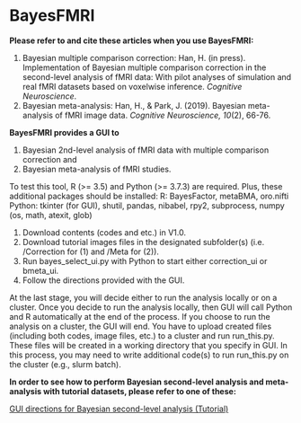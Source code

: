 # BayesFMRI

<b>Please refer to and cite these articles when you use BayesFMRI:</b>
 1. Bayesian multiple comparison correction: Han, H. (in press). Implementation of Bayesian multiple comparison correction in the second-level analysis of fMRI data: With pilot analyses of simulation and real fMRI datasets based on voxelwise inference. <i>Cognitive Neuroscience</i>.
 2. Bayesian meta-analysis: Han, H., & Park, J. (2019). Bayesian meta-analysis of fMRI image data. <i>Cognitive Neuroscience, 10</i>(2), 66-76.

<b>BayesFMRI provides a GUI to </b>
 1. Bayesian 2nd-level analysis of fMRI data with multiple comparison correction and
 2. Bayesian meta-analysis of fMRI studies.

To test this tool, R (>= 3.5) and Python (>= 3.7.3) are required. Plus, these additional packages should be installed:
 R: BayesFactor, metaBMA, oro.nifti
 Python: tkinter (for GUI), shutil, pandas, nibabel, rpy2, subprocess, numpy (os, math, atexit, glob)

 1. Download contents (codes and etc.) in V1.0.
 2. Download tutorial images files in the designated subfolder(s) (i.e. /Correction for (1) and /Meta for (2)).
 3. Run bayes_select_ui.py with Python to start either correction_ui or bmeta_ui.
 4. Follow the directions provided with the GUI.

At the last stage, you will decide either to run the analysis locally or on a cluster.
Once you decide to run the analysis locally, then GUI will call Python and R automatically at the end of the process.
If you choose to run the analysis on a cluster, the GUI will end. You have to upload created files (including both codes, image files, etc.) to a cluster and run run_this.py. These files will be created in a working directory that you specify in GUI. In this process, you may need to write additional code(s) to run run_this.py on the cluster (e.g., slurm batch).

<b> In order to see how to perform Bayesian second-level analysis and meta-analysis with tutorial datasets, please refer to one of these:</b>

[GUI directions for Bayesian second-level analysis (Tutorial)](https://github.com/hyemin-han/BayesFMRI/blob/master/HowTo_2nd.md)
